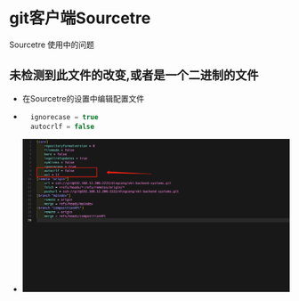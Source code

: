 # git客户端Sourcetre
Sourcetre 使用中的问题
## 未检测到此文件的改变,或者是一个二进制的文件
- 在Sourcetre的设置中编辑配置文件
- ```js
	ignorecase = true
	autocrlf = false
- ![Img](./FILES/git安装教程.md/20230807155508.png)